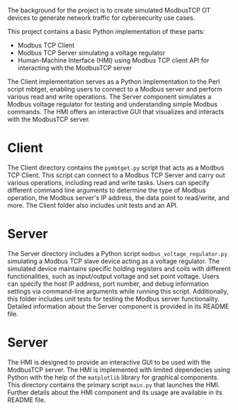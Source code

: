 The background for the project is to create simulated ModbusTCP OT devices to generate network traffic for cybersecurity use cases.

This project contains a basic Python implementation of these parts:
* Modbus TCP Client
* Modbus TCP Server simulating a voltage regulator
* Human-Machine Interface (HMI) using Modbus TCP client API for interacting with the ModbusTCP server

The Client implementation serves as a Python implementation to the Perl script mbtget, enabling users to connect to a Modbus server and perform various read and write operations. The Server component simulates a Modbus voltage regulator for testing and understanding simple Modbus commands. The HMI offers an interactive GUI that visualizes and interacts with the ModbusTCP server.

# Client
The Client directory contains the `pymbtget.py` script that acts as a Modbus TCP Client. This script can connect to a Modbus TCP Server and carry out various operations, including read and write tasks. Users can specify different command line arguments to determine the type of Modbus operation, the Modbus server's IP address, the data point to read/write, and more. The Client folder also includes unit tests and an API.

# Server
The Server directory includes a Python script `modbus_voltage_regulator.py` simulating a Modbus TCP slave device acting as a voltage regulator. The simulated device maintains specific holding registers and coils with different functionalities, such as input/output voltage and set point voltage. Users can specify the host IP address, port number, and debug information settings via command-line arguments while running this script. Additionally, this folder includes unit tests for testing the Modbus server functionality. Detailed information about the Server component is provided in its README file.

# Server
The HMI is designed to provide an interactive GUI to be used with the ModbusTCP server. The HMI is implemented with limited dependecies using Python with the help of the `matplotlib` library for graphical components. This directory contains the primary script `main.py` that launches the HMI. Further details about the HMI component and its usage are available in its README file.